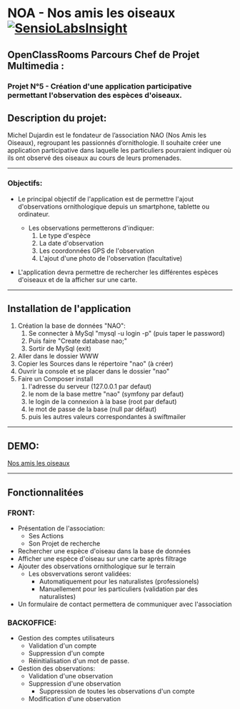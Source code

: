 


# NOA - Nos amis les oiseaux [![SensioLabsInsight](https://insight.sensiolabs.com/projects/94482459-0c36-4959-a3b4-b813277a5a4a/big.png)](https://insight.sensiolabs.com/projects/94482459-0c36-4959-a3b4-b813277a5a4a)
## OpenClassRooms Parcours Chef de Projet Multimedia :
### Projet N°5 - Création d'une application participative permettant l'observation des espèces d'oiseaux.  

## Description du projet:
Michel Dujardin est le fondateur de l’association NAO (Nos Amis les Oiseaux), regroupant les passionnés d’ornithologie. Il souhaite créer une application participative dans laquelle les particuliers pourraient indiquer où ils ont observé des oiseaux au cours de leurs promenades.

---

### Objectifs:

- Le principal objectif de l'application est de permettre l'ajout d'observations ornithologique depuis un smartphone, tablette ou ordinateur.
    - Les observations permetterons d'indiquer:
        1. Le type d'espèce
        2. La date d'observation
        3. Les coordonnées GPS de l'observation
        4. L'ajout d'une photo de l'observation (facultative)

- L'application devra permettre de rechercher les différentes espèces d'oiseaux et de la afficher sur une carte.

---

## Installation de l'application

1. Création la base de données "NAO":
    1. Se connecter à MySql "mysql -u login -p" (puis taper le password)
    2. Puis faire "Create database nao;"
    3. Sortir de MySql (exit)
2. Aller dans le dossier WWW
3. Copier les Sources dans le répertoire "nao" (à créer)
4. Ouvrir la console et se placer dans le dossier "nao"
5. Faire un Composer install
    1. l'adresse du serveur (127.0.0.1 par defaut)
    2. le nom de la base mettre "nao" (symfony par defaut)
    3. le login de la connexion à la base (root par defaut)
    4. le mot de passe de la base (null par défaut)
    5. puis les autres valeurs correspondantes à swiftmailer

---

## DEMO:

[Nos amis les oiseaux](https://yc-design.fr/nao/web/)

---

## Fonctionnalitées

### FRONT:

- Présentation de l'association:
    - Ses Actions
    - Son Projet de recherche
- Rechercher une espèce d'oiseau dans la base de données
- Afficher une espèce d'oiseau sur une carte après filtrage
- Ajouter des observations ornithologique sur le terrain
    - Les obsvervations seront validées:
        - Automatiquement pour les naturalistes (professionels)
        - Manuellement pour les particuliers (validation par des naturalistes)
- Un formulaire de contact permettera de communiquer avec l'association

### BACKOFFICE:

- Gestion des comptes utilisateurs
    - Validation d'un compte
    - Suppression d'un compte
    - Réinitialisation d'un mot de passe.
- Gestion des observations:
    - Validation d'une observation
    - Suppression d'une observation
        - Suppression de toutes les observations d'un compte 
    - Modification d'une observation
    

